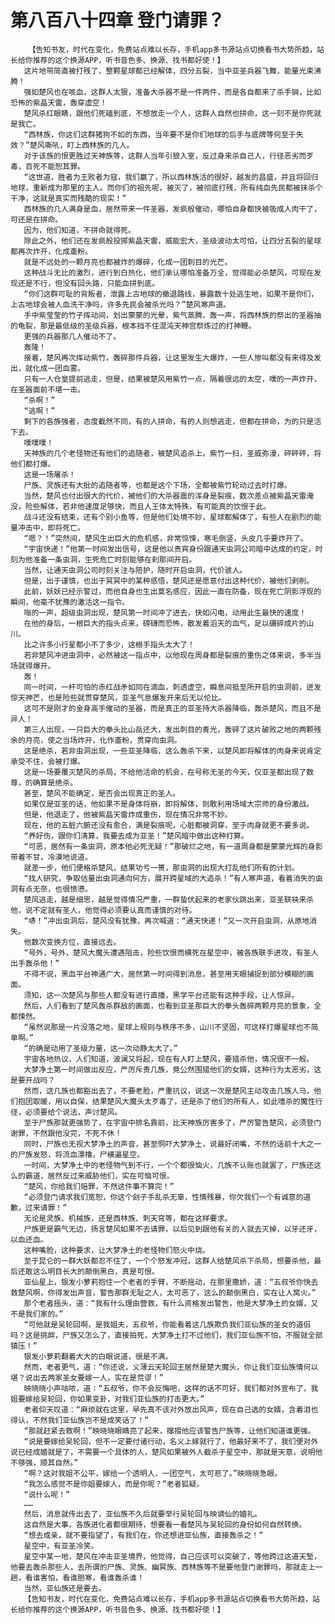 # 第八百八十四章 登门请罪？
        【告知书友，时代在变化，免费站点难以长存，手机app多书源站点切换看书大势所趋，站长给你推荐的这个换源APP，听书音色多、换源、找书都好使！】
       这片地带简直被打残了，整颗星球都已经解体，四分五裂，当中亚圣兵器飞舞，能量光束沸腾！
       强如楚风也在咳血，这群人太狠，准备大杀器不是一件两件，而是各自都来了杀手锏，比如恐怖的紫晶天雷，轰穿虚空！
       楚风杀红眼睛，跟他们死磕到底，不想放走一个人，这群人自然也拼命，这一刻不是你死就是我亡。
       “西林族，你这们这群猪狗不如的东西，当年要不是你们地球的后手与底牌等何至于失效？”楚风嘶吼，盯上西林族的几人。
       对于该族的恨更胜过天神族等，这群人当年引狼入室，反过身来杀自己人，行径恶劣而歹毒，百死不能恕其罪。
       “这世道，胜者为王败者为寇，我们赢了，所以西林族活的很好，越发的昌盛，并且将回归地球，重新成为那里的主人。而你们的祖先呢，被灭了，被彻底打残，所有纯血先民都被抹杀个干净，这就是真实而残酷的现实！”
       西林族的几人满身是血，居然带来一件圣器，发疯般催动，哪怕自身都快被吸成人肉干了，可还是在拼命。
       因为，他们知道，不拼命就得死。
       除此之外，他们还在发疯般投掷紫晶天雷，威能宏大，圣级波动太可怕，让四分五裂的星球都再次炸开，化成齑粉。
       就是不远处的一颗月亮也都被炸的爆碎，化成一团刺目的光芒。
       这种战斗无比的激烈，进行到白热化，他们承认哪怕准备万全，觉得能必杀楚风，可现在发现还是不行，但没有回头路，只能血拼到底。
       “你们这群可耻的背叛者，泄露上古地球的撤退路线，暴露数十处逃生地，如果不是你们，上古地球会被人血洗干净吗，许多先民会被杀光吗？”楚风寒声道。
       手中紫莹莹的竹子挥动间，划出蒙蒙的光晕，紫气蒸腾，轰一声，将西林族的祭出的圣器抽的龟裂，那是最低级的圣级兵器，根本挡不住混沌天神宫祭炼过的打神鞭。
       更强的兵器那几人催动不了。
       轰隆！
       接着，楚风再次挥动紫竹，轰碎那件兵器，让这里发生大爆炸，一些人惨叫都没有来得及发出，就化成一团血雾。
       只有一人仓皇提前逃走，但是，结果被楚风用紫竹一点，隔着很远的太空，噗的一声炸开，在圣器面前不堪一击。
       “杀啊！”
       “逃啊！”
       剩下的各族强者，态度截然不同，有的人拼命，有的人则想逃走，但都在拼命，为的只是活下去。
       噗噗噗！
       天神族的几个老怪物还有他们的追随者，被楚风追杀上，紫竹一扫，圣威弥漫，砰砰砰，将他们都打爆。
       这是一场屠杀！
       尸族、灵族还有大批的追随者等，也都是这个下场，全都被紫竹轮动过去时打爆。
       当然，楚风也付出很大的代价，被他们的大杀器震的浑身是裂痕，数次差点被紫晶天雷淹没，险些解体，若非他速度足够快，而且人王体太特殊，有可能真的饮恨于此。
       战斗还没有结束，还有个别小鱼等，但是他们处境不妙，星球都解体了，有些人在剧烈的能量冲击中，即将死亡。
       “嗯？！”突然间，楚风生出巨大的危机感，非常惊悚，寒毛倒竖，头皮几乎要炸开了。
       “宇宙快递！”他第一时间发出信号，这是他以贵宾身份跟通天虫洞公司暗中达成的约定，时刻为他准备一条虫洞，生死危亡时刻能够在刹那间开启。
       当然，让通天虫洞公司时刻关注与陪护，随时开启虫洞，代价骇人。
       但是，出于谨慎，也出于冥冥中的某种感悟，楚风还是愿意付出这种代价，被他们剥削。
       此前，妖妖已经示警过，而他自身也生出莫名感应，因此一直在防备，现在死亡阴影浮现的瞬间，他毫不犹豫的激活这一指令。
       嗡的一声，超级虫洞出现，楚风第一时间冲了进去，快如闪电，动用此生最快的速度！
       在他的身后，一根巨大的指头点来，磅礴而恐怖，散发着滔天的血气，足以碾碎成片的山川。
       比之许多小行星都小不了多少，这根手指头太大了！
       若非楚风冲进虫洞中，必然被这一指点中，以他现在周身都是裂痕的重伤之体来说，多半当场就得爆开。
       轰！
       同一时间，一杆可怕的赤红战矛如同在滴血，刺透虚空，瞬息间抵至所开启的虫洞前，迸发惊天神芒，也是险些就贯穿楚风，亚圣气息爆发开来后无以伦比。
       这可不是刚才的金身高手催动的圣器，而是真正的亚圣持大杀器降临，轰杀楚风，而且不是异人！
       第三人出现，一只巨大的拳头比山岳还大，发出刺目的青光，轰碎了这片破败之地的两颗残余的月亮，使之当场炸开，化作齑粉，贯穿向虫洞。
       这是绝杀，若非虫洞出现，一些亚圣降临，这么轰杀下来，以楚风即将解体的肉身来说肯定承受不住，会被打爆。
       这是一场要覆灭楚风的杀局，不给他活命的机会，在号称无圣的今天，仅亚圣都出现了数尊，的确算是绝杀。
       甚至，楚风不能确定，是否会出现真正的圣人。
       如果仅是亚圣的话，他如果不是身体将崩，即将解体，则敢利用场域大宗师的身份激战。
       但是，他退走了，他被紫晶天雷炸成重伤，现在情况非常不妙。
       现在，他的五脏六腑还没有愈合，满是裂痕呢，心脏都被洞穿，至于肉身就更不要多说。
       “养好伤，跟你们清算，我要去成为亚圣！”楚风暗中做出这种打算。
       “可恶，居然有一条虫洞，原本他必死无疑！”那破烂之地，有一道周身都是蒙蒙光辉的身影带着不甘，冷漠地说道。
       就差一步，他们便格杀楚风，结果功亏一篑，那虫洞的出现大打乱他们所有的计划。
       “找人研究，争取估量出虫洞通向何方，展开跨星域的大追杀！”有人寒声道，看着消失的虫洞有点无奈，也很愤懑。
       楚风逃走，越是细思，越是觉得情况严重，一群蛰伏起来的老家伙跳出来，亚圣联袂来杀他，说不定就有圣人，他觉得必须要认真而谨慎的对待。
       “哧！”冲出虫洞后，楚风没有犹豫，再次喊道：“通天快递！”又一次开启虫洞，从原地消失。
       他数次变换方位，直接远去。
       “号外，号外，楚风大魔头遭遇阻击，险些饮恨而横死在星空中，被各族联手进攻，有圣人出手轰杀他！”
       不得不说，黑血平台神通广大，居然第一时间得到消息，甚至用天眼捕捉到部分模糊的画面。
       须知，这一次楚风与那些人都没有进行直播，黑学平台还能有这种手段，让人惊异。
       然后，人们看到了楚风轰杀群敌的画面，也看到亚圣那巨大的拳头轰碎两颗月亮的景象，全都悚然。
       “虽然说那是一片没落之地，星球上规则与秩序不多，山川不坚固，可这样打爆星球也不简单啊。”
       “的确是动用了圣级力量，这一次动静太大了。”
       宇宙各地热议，人们知道，波澜又将起，现在有人盯上楚风，要猎杀他，情况很不一般。
       大梦净土第一时间做出反应，严厉斥责几族，竟公然围猎他们的女婿，这种行为太恶劣，这是要开战吗？
       然而，这几族也都豁出去了，不要老脸，严重抗议，说这一次是楚风主动攻击几族人马，他们抱团取暖，用以自保，结果楚风大魔头太歹毒了，还是杀了他们的所有人，如此嗜杀的魔性行径，必须要给个说法，声讨楚风。
       至于尸族那就更强势了，在宇宙中排名靠前，比天神族厉害多了，严厉警告楚风，必须登门谢罪，不然跟他没完，不死不休！
       同时，尸族也无视大梦净土的声音，甚至恫吓大梦净土，说最好闭嘴，不然的话前十大之一的尸族发怒，将流血漂橹，尸横遍星空。
       一时间，大梦净土中的老怪物气到不行，一个个都很恼火，几族不认账也就罢了，尸族还这么的霸道，居然反过来威胁他们，实在可恼可恨。
       “楚风，你给我们赔罪，不然这件事不算完！”
       “必须登门请求我们宽恕，你这个刽子手乱杀无辜，性情残暴，你欠我们一个有诚意的道歉，过来请罪！”
       无论是灵族、机械族，还是西林族、刺天穹等，都在这样要求。
       尸族更是霸气无边，扬言楚风如果不去请罪，以后见到跟他有关的人就去灭掉，以牙还牙，以血还血。
       这种嘴脸，这种要求，让大梦净土的老怪物们怒火中烧。
       至于昆仑的一群大妖都忍不住了，一个个怒发冲冠，这群人给楚风杀下杀局，想要杀他，最后还敢这么明目长大的颠倒黑白，真是可恨。
       亚仙星上，银发小萝莉抱住一个老者的手臂，不断摇动，在那里撒娇，道：“五叔爷你快去救楚风啊，你得发出声音，警告那群无耻之人，太可恶了，这么的颠倒黑白，实在让人窝火。”
       那个老者摇头，道：“我有什么理由营救，有什么资格发出警告，他是大梦净土的女婿，又不是我们家的。”
       “可他就是吴轮回啊，是我姐夫，五叔爷，你能看着这几族欺负我们亚仙族的圣女的道侣吗？这是挑衅，尸族又怎么了，直接拍死，大梦净土打不过他们，我们亚仙族不怕，不服就全部镇压！”
       银发小萝莉翻着大大的白眼说道，很是不满。
       然而，老者更气，道：“你还说，义薄云天轮回王居然是楚大魔头，你让我们亚仙族情何以堪？说出去两家圣女要嫁一人，实在是荒谬！”
       映晓晓小声咕哝，道：“五叔爷，你不会反悔吧，这样的话不可好，我们都对外宣布了，我姐要嫁给吴轮回，你如果变卦，对我们亚仙族的打击更大。”
       老者仰天叹道：“麻烦就在这里，早先真不该对外放出风声，现在自己选的女婿，含着泪也得认，不然我们亚仙族岂不是成笑话了！”
       “那就赶紧去救啊！”映晓晓眼睛亮了起来，撺掇他应该警告尸族等，让他们知道谁更强。
       “说是要嫁给吴轮回，但不一定要付诸行动，名义上嫁就行了，他最好来不了，我们便对外说已经成婚就是了，不需要一个具体的人，楚风如果被外人截杀于星空中，那就是天意，说明他不够强，顺其自然。”
       “啊？这对我姐不公平，嫁给一个透明人，一团空气，太可悲了。”映晓晓急眼。
       “我怎么感觉不是你姐要嫁人，而是你呢？”老者狐疑。
       “说什么呢！”
       ……
       然后，消息就传出去了，亚仙族不久后就要举行吴轮回与映谪仙的婚礼。
       这自然是大事，各族进化者都很期待，想要看一看楚风与吴轮回的身份如何自然转换。
       “想去成亲，就不要指望了，有我们在，你还想进亚仙族，直接轰杀之！”
       星空中，有亚圣冷笑。
       星空中某一地，楚风在冲击亚圣境界，他觉得，自己应该可以突破了，等他跨过这道天堑，他要去轰杀那些人，去所谓的尸族、灵族、幽冥族、西林族等不是要他登门谢罪吗，那就走上一趟，看谁害怕，看谁胆寒，看谁轰杀谁！
       当然，亚仙族还是要去。
       【告知书友，时代在变化，免费站点难以长存，手机app多书源站点切换看书大势所趋，站长给你推荐的这个换源APP，听书音色多、换源、找书都好使！】